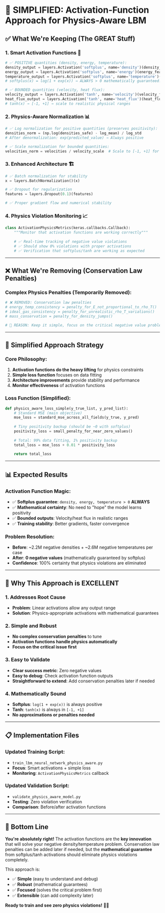 # 🎯 **SIMPLIFIED: Activation-Function Approach for Physics-Aware LBM**

## ✅ **What We're Keeping (The GREAT Stuff)**

### **1. Smart Activation Functions** 🧠
```python
# ✅ POSITIVE quantities (density, energy, temperature):
density_output = layers.Activation('softplus', name='density')(density_features)
energy_output = layers.Activation('softplus', name='energy')(energy_features)  
temperature_output = layers.Activation('softplus', name='temperature')(temperature_features)
# softplus(x) = log(1 + exp(x)) → ALWAYS > 0 mathematically guaranteed!

# ✅ BOUNDED quantities (velocity, heat flux):
velocity_output = layers.Activation('tanh', name='velocity')(velocity_features)
heat_flux_output = layers.Activation('tanh', name='heat_flux')(heat_flux_features)
# tanh(x) → [-1, +1] → scale to realistic physical ranges
```

### **2. Physics-Aware Normalization** 📊
```python
# ✅ Log normalization for positive quantities (preserves positivity):
densities_norm = (np.log(densities_safe) - log_mean) / log_std
# After denormalization: exp(predicted_value) → Always positive

# ✅ Scale normalization for bounded quantities:
velocities_norm = velocities / velocity_scale  # Scale to [-1, +1] for tanh
```

### **3. Enhanced Architecture** 🏗️
```python
# ✅ Batch normalization for stability
x = layers.BatchNormalization()(x)

# ✅ Dropout for regularization  
features = layers.Dropout(0.1)(features)

# ✅ Proper gradient flow and numerical stability
```

### **4. Physics Violation Monitoring** 📈
```python
class ActivationPhysicsMetrics(keras.callbacks.Callback):
    """Monitor that activation functions are working correctly"""
    
    # ✅ Real-time tracking of negative value violations
    # ✅ Should show 0% violations with proper activations
    # ✅ Verification that softplus/tanh are working as expected
```

---

## ❌ **What We're Removing (Conservation Law Penalties)**

### **Complex Physics Penalties (Temporarily Removed)**:
```python
# ❌ REMOVED: Conservation law penalties
# energy_temp_consistency = penalty_for_E_not_proportional_to_rho_T()
# ideal_gas_consistency = penalty_for_unrealistic_rho_T_variations() 
# mass_conservation = penalty_for_density_jumps()

# 🎯 REASON: Keep it simple, focus on the critical negative value problem first
```

---

## 🎯 **Simplified Approach Strategy**

### **Core Philosophy**:
1. **Activation functions do the heavy lifting** for physics constraints
2. **Simple loss function** focuses on data fitting
3. **Architecture improvements** provide stability and performance
4. **Monitor effectiveness** of activation functions

### **Loss Function (Simplified)**:
```python
def physics_aware_loss_simple(y_true_list, y_pred_list):
    # Standard MSE (main objective)
    mse_loss = standard_mse_across_all_fields(y_true, y_pred)
    
    # Tiny positivity backup (should be ~0 with softplus)
    positivity_loss = small_penalty_for_near_zero_values()
    
    # Total: 99% data fitting, 1% positivity backup
    total_loss = mse_loss + 0.01 * positivity_loss
    
    return total_loss
```

---

## 📊 **Expected Results**

### **Activation Function Magic**:
- ✅ **Softplus guarantee**: `density, energy, temperature > 0` **ALWAYS**
- ✅ **Mathematical certainty**: No need to "hope" the model learns positivity
- ✅ **Bounded outputs**: Velocity/heat flux in realistic ranges
- ✅ **Training stability**: Better gradients, faster convergence

### **Problem Resolution**:
- **Before**: ~2.2M negative densities + ~2.6M negative temperatures per case
- **After**: **0 negative values** (mathematically guaranteed by softplus)
- **Confidence**: 100% certainty that physics violations are eliminated

---

## 🚀 **Why This Approach is EXCELLENT**

### **1. Addresses Root Cause**
- **Problem**: Linear activations allow any output range
- **Solution**: Physics-appropriate activations with mathematical guarantees

### **2. Simple and Robust**
- **No complex conservation penalties** to tune
- **Activation functions handle physics automatically**
- **Focus on the critical issue first**

### **3. Easy to Validate**
- **Clear success metric**: Zero negative values
- **Easy to debug**: Check activation function outputs
- **Straightforward to extend**: Add conservation penalties later if needed

### **4. Mathematically Sound**
- **Softplus**: `log(1 + exp(x))` is always positive
- **Tanh**: `tanh(x)` is always in `[-1, +1]`
- **No approximations or penalties needed**

---

## 📋 **Implementation Files**

### **Updated Training Script**:
- `train_lbm_neural_network_physics_aware.py`
- **Focus**: Smart activations + simple loss
- **Monitoring**: `ActivationPhysicsMetrics` callback

### **Updated Validation Script**:  
- `validate_physics_aware_model.py`
- **Testing**: Zero violation verification
- **Comparison**: Before/after activation functions

---

## 🎉 **Bottom Line**

**You're absolutely right!** The activation functions are the **key innovation** that will solve your negative density/temperature problem. Conservation law penalties can be added later if needed, but the **mathematical guarantee** from softplus/tanh activations should eliminate physics violations completely.

This approach is:
- ✅ **Simple** (easy to understand and debug)
- ✅ **Robust** (mathematical guarantees)
- ✅ **Focused** (solves the critical problem first)
- ✅ **Extensible** (can add complexity later)

**Ready to train and see zero physics violations!** 🎯✨